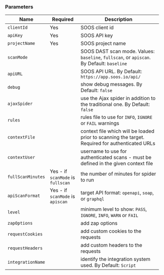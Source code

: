 ### Parameters

| Name              | Required                          | Description                                                                                     |
|-------------------|-----------------------------------|-------------------------------------------------------------------------------------------------|
| `clientId`        | Yes                               | SOOS client id                                                                                  |
| `apiKey`          | Yes                               | SOOS API key                                                                                    |
| `projectName`     | Yes                               | SOOS project name                                                                               |
| `scanMode`        |                                   | SOOS DAST scan mode. Values: `baseline`, `fullscan`, or `apiscan`. By Default: `baseline`       |
| `apiURL`          |                                   | SOOS API URL. By Default: `https://app.soos.io/api/`                                            |
| `debug`           |                                   | show debug messages. By Default: `false`                                                        |
| `ajaxSpider`      |                                   | use the Ajax spider in addition to the traditional one. By Default: `false`                     |
| `rules`           |                                   | rules file to use for `INFO`, `IGNORE` or `FAIL` warnings                                       |
| `contextFile`     |                                   | context file which will be loaded prior to scanning the target. Required for authenticated URLs |
| `contextUser`     |                                   | username to use for authenticated scans - must be defined in the given context file             |
| `fullScanMinutes` | Yes - if `scanMode` is `fullscan` | the number of minutes for spider to run                                                         |
| `apiScanFormat`   | Yes - if `scanMode` is `apiscan`  | target API format: `openapi`, `soap`, or `graphql`                                              |
| `level`           |                                   | minimum level to show: `PASS`, `IGNORE`, `INFO`, `WARN` or `FAIL`                               |
| `zapOptions`      |                                   | add zap options                                                                                 |
| `requestCookies`  |                                   | add custom cookies to the requests                                                              |
| `requestHeaders`  |                                   | add custom headers to the requests                                                              |
| `integrationName` |                                   | identify the integration system used. By Default: `Script`                                      |